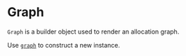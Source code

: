 # Graph

`Graph` is a builder object used to render an allocation graph.

Use [`graph`](./globals/graph.md) to construct a new instance.
